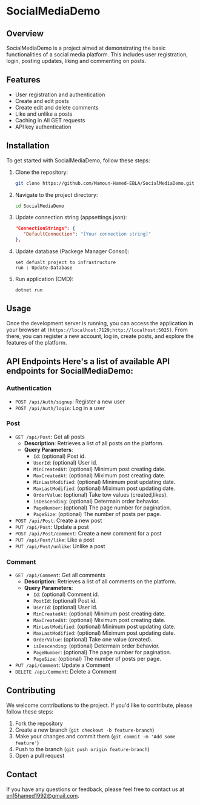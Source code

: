 # SocialMediaDemo

## Overview
SocialMediaDemo is a project aimed at demonstrating the basic functionalities of a social media platform. This includes user registration, login, posting updates, liking and commenting on posts.

## Features
- User registration and authentication
- Create and edit posts
- Create edit and delete comments
- Like and unlike a posts
- Caching in All GET requests
- API key authentication

## Installation
To get started with SocialMediaDemo, follow these steps:

1. Clone the repository:
    ```bash
    git clone https://github.com/Mamoun-Hamed-EBLA/SocialMediaDemo.git
    ```

2. Navigate to the project directory:
    ```bash
    cd SocialMediaDemo
    ```

3. Update connection string (appsettings.json):
    ```appsettings.json
    "ConnectionStrings": {
       "DefaultConnection": "[Your connection string]"
   },
    ```

4. Update database (Packege Manager Consol):
    ```Open Packege Manager Consol
    set defualt project to infrastructure
    run : Update-Database
    ```
5. Run application (CMD):
    ```excute comma nd
    dotnet run
    ```

## Usage
Once the development server is running, you can access the application in your browser at `(https://localhost:7129;http://localhost:5025)`. From there, you can register a new account, log in, create posts, and explore the features of the platform.

## API Endpoints Here's a list of available API endpoints for SocialMediaDemo:

### Authentication 
- `POST /api/Auth/signup`: Register a new user
- `POST /api/Auth/login`: Log in a user

### Post 
- `GET /api/Post`: Get all posts
    - **Description**: Retrieves a list of all posts on the platform.
    - **Query Parameters**:
        - `Id`: (optional) Post id.
        - `UserId`: (optional) User id.
        - `MinCreatedAt`: (optional) Minimum post creating date.
        - `MaxCreatedAt`: (optional) Miximum post creating date.
        - `MinLastModified`: (optional) Minimum post updating date.
        - `MaxLastModified`: (optional) Miximum post updating date.
        - `OrderValue`: (optional) Take tow values (created,likes).
        - `isDescending`: (optional) Determain order behavior.
        - `PageNumber`: (optional) The page number for pagination.
        - `PageSize`: (optional) The number of posts per page.
- `POST /api/Post`: Create a new post
- `PUT /api/Post`: Update a post 
- `POST /api/Post/comment`: Create a new comment for a post
- `PUT /api/Post/like`: Like a post 
- `PUT /api/Post/unlike`: Unlike a post

### Comment 
- `GET /api/Comment`: Get all comments
    - **Description**: Retrieves a list of all comments on the platform.
    - **Query Parameters**:
        - `Id`: (optional) Comment id.
        - `PostId`: (optional) Post id.
        - `UserId`: (optional) User id.
        - `MinCreatedAt`: (optional) Minimum post creating date.
        - `MaxCreatedAt`: (optional) Miximum post creating date.
        - `MinLastModified`: (optional) Minimum post updating date.
        - `MaxLastModified`: (optional) Miximum post updating date.
        - `OrderValue`: (optional) Take one value (created).
        - `isDescending`: (optional) Determain order behavior.
        - `PageNumber`: (optional) The page number for pagination.
        - `PageSize`: (optional) The number of posts per page.
- `PUT /api/Comment`: Update a Comment 
- `DELETE /api/Comment`: Delete a Comment 

## Contributing
We welcome contributions to the project. If you'd like to contribute, please follow these steps:

1. Fork the repository
2. Create a new branch (`git checkout -b feature-branch`)
3. Make your changes and commit them (`git commit -m 'Add some feature'`)
4. Push to the branch (`git push origin feature-branch`)
5. Open a pull request

## Contact
If you have any questions or feedback, please feel free to contact us at en15hamed1992@gmail.com.

